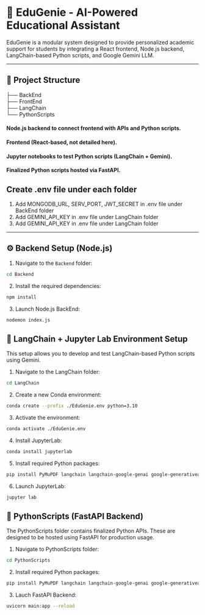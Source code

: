 # 🧠 EduGenie - AI-Powered Educational Assistant

EduGenie is a modular system designed to provide personalized academic support for students by integrating a React frontend, Node.js backend, LangChain-based Python scripts, and Google Gemini LLM.

---

## 📁 Project Structure

├── BackEnd   
├── FrontEnd  
├── LangChain  
└── PythonScripts   

#### Node.js backend to connect frontend with APIs and Python scripts.
#### Frontend (React-based, not detailed here).  
#### Jupyter notebooks to test Python scripts (LangChain + Gemini).  
#### Finalized Python scripts hosted via FastAPI. 

## Create .env file under each folder
1. Add MONGODB_URL, SERV_PORT, JWT_SECRET in .env file under BackEnd folder
2. Add GEMINI_API_KEY in .env file under LangChain folder
3. Add GEMINI_API_KEY in .env file under LangChain folder

---

## ⚙️ Backend Setup (Node.js)

1. Navigate to the `Backend` folder:

```bash
cd Backend
```

2. Install the required dependencies:
```bash
npm install
```

3. Launch Node.js BackEnd:
```bash
nodemon index.js
```

## 🔬 LangChain + Jupyter Lab Environment Setup

This setup allows you to develop and test LangChain-based Python scripts using Gemini.

1. Navigate to the LangChain folder:
```bash
cd LangChain
```

2. Create a new Conda environment:
```bash
conda create --prefix ./EduGenie.env python=3.10
```

3. Activate the environment:
```bash
conda activate ./EduGenie.env
```

4. Install JupyterLab:
```bash
conda install jupyterlab
```

5. Install required Python packages:
```bash
pip install PyMuPDF langchain langchain-google-genai google-generativeai langchain-community python-dotenv
```

6. Launch JupyterLab:
```bash
jupyter lab
```

## 🚀 PythonScripts (FastAPI Backend)

The PythonScripts folder contains finalized Python APIs.
These are designed to be hosted using FastAPI for production usage.

1. Navigate to PythonScripts folder:
 ```bash
cd PythonScripts
```

2. Install required Python packages:
```bash
pip install PyMuPDF langchain langchain-google-genai google-generativeai langchain-community python-dotenv
```

3. Lauch FastAPI Backend:
```bash
uvicorn main:app --reload
```
